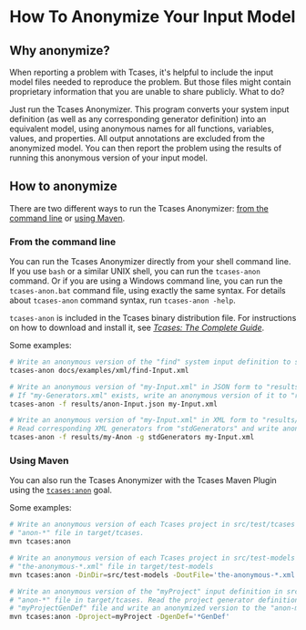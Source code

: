 # How To Anonymize Your Input Model #

## Why anonymize? ##

When reporting a problem with Tcases, it's helpful to include the input model files needed to reproduce the problem.
But those files might contain proprietary information that you are unable to share publicly. What to do?

Just run the Tcases Anonymizer. This program converts your system input definition (as well as any
corresponding generator definition) into an equivalent model, using anonymous names for all functions,
variables, values, and properties. All output annotations are excluded from the anonymized model. You can then
report the problem using the results of running this anonymous version of your input model.

## How to anonymize ##

There are two different ways to run the Tcases Anonymizer: [from the command line](#from-the-command-line) or [using Maven](#using-maven).

### From the command line ###

You can run the Tcases Anonymizer directly from your shell command line. If you use `bash` or a similar UNIX shell, you can run
the `tcases-anon` command. Or if you are using a Windows command line, you can run the `tcases-anon.bat` command file,
using exactly the same syntax.  For details about `tcases-anon` command syntax, run `tcases-anon -help`.

`tcases-anon` is included in the Tcases binary distribution file. For instructions on how to download and install it, see
[*Tcases: The Complete Guide*](http://www.cornutum.org/tcases/docs/Tcases-Guide.htm#install).

Some examples:

```bash
# Write an anonymous version of the "find" system input definition to standard output
tcases-anon docs/examples/xml/find-Input.xml
```

```bash
# Write an anonymous version of "my-Input.xml" in JSON form to "results/anon-Input.json".
# If "my-Generators.xml" exists, write an anonymous version of it to "results/anon-Generators.json".
tcases-anon -f results/anon-Input.json my-Input.xml
```

```bash
# Write an anonymous version of "my-Input.xml" in XML form to "results/my-Anon".
# Read corresponding XML generators from "stdGenerators" and write anonymous generators to "results/my-Anon-Generators.xml".
tcases-anon -f results/my-Anon -g stdGenerators my-Input.xml
```


### Using Maven ###

You can also run the Tcases Anonymizer with the Tcases Maven Plugin
using the [`tcases:anon`](http://www.cornutum.org/tcases/docs/tcases-maven-plugin/anon-mojo.html) goal.

Some examples:

```bash
# Write an anonymous version of each Tcases project in src/test/tcases to a corresponding
# "anon-*" file in target/tcases.
mvn tcases:anon 
```

```bash
# Write an anonymous version of each Tcases project in src/test-models to a corresponding
# "the-anonymous-*.xml" file in target/test-models
mvn tcases:anon -DinDir=src/test-models -DoutFile='the-anonymous-*.xml' -DoutDir=test-models
```

```bash
# Write an anonymous version of the "myProject" input definition in src/test/tcases to a corresponding
# "anon-*" file in target/tcases. Read the project generator definition from the
# "myProjectGenDef" file and write an anonymized version to the "anon-myProject-Generators.*" file.
mvn tcases:anon -Dproject=myProject -DgenDef='*GenDef'
```
